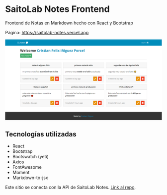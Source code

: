 # SaitoLab Notes Frontend

Frontend de Notas en Markdown hecho con React y Bootstrap

Página: https://saitolab-notes.vercel.app

![screenshot](./screenshot.png)

## Tecnologías utilizadas

- React
- Bootstrap
- Bootswatch (yeti)
- Axios
- FontAwesome
- Moment
- Markdown-to-jsx

Este sitio se conecta con la API de SaitoLab Notes. [Link al repo](https://github.com/cristianiniguez/saitolab_notes_api).
